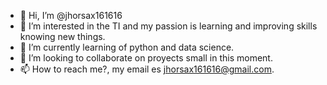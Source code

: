 - 👋 Hi, I’m @jhorsax161616 
- 👀 I’m interested in the TI and my passion is learning and improving skills knowing new things.
- 🌱 I’m currently learning of python and data science.
- 💞️ I’m looking to collaborate on proyects small in this moment.
- 📫 How to reach me?, my email es jhorsax161616@gmail.com.

<!---
jhorsax161616/jhorsax161616 is a ✨ special ✨ repository because its `README.md` (this file) appears on your GitHub profile.
You can click the Preview link to take a look at your changes.
--->
